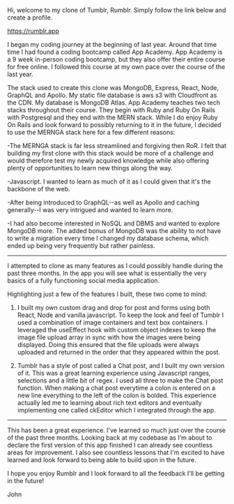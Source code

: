 Hi, welcome to my clone of Tumblr, Rumblr. Simply follow the link
below and create a profile.

https://rumblr.app

I began my coding journey at the beginning of last year. Around that time time
I had found a coding bootcamp called App Academy. App Academy is a 9 week 
in-person coding bootcamp, but they also offer their entire course for free
online. I followed this course at my own pace over the course of the last year.

The stack used to create this clone was MongoDB, Express, React, Node, GraphQL and Apollo.
My static file database is aws s3 with Cloudfront as the CDN. My database is MongoDB Atlas.
App Academy teaches two tech stacks throughout their course. They begin with Ruby and Ruby
On Rails with Postgresql and they end with the MERN stack. While I do enjoy Ruby On Rails
and look forward to possibly returning to it in the future, I decided to use the
MERNGA stack here for a few different reasons:

-The MERNGA stack is far less streamlined and forgiving then RoR. I felt that building
my first clone with this stack would be more of a challenge and would therefore
test my newly acquired knowledge while also offering plenty of opportunities to
learn new things along the way.

-Javascript. I wanted to learn as much of it as I could given that it's the backbone
of the web.

-After being introduced to GraphQL--as well as Apollo and caching generally--I was 
very intrigued and wanted to learn more.

-I had also become interested in NoSQL and DBMS and wanted to explore MongoDB more. The
added bonus of MongoDB was the ability to not have to write a migration every time I 
changed my database schema, which ended up being very frequently but rather painless.

---------------------------------------------------------------------------------------

I attempted to clone as many features as I could possibly handle during the past three months.
In the app you will see what is essentially the very basics of a fully functioning social
media application.

Highlighting just a few of the features I built, these two come to mind:

1) I built my own custom drag and drop for post and forms using both React, Node and
   vanilla javascript. To keep the look and feel of Tumblr I used a combination
   of image containers and text box containers. I leveraged the useEffect hook
   with custom object indexes to keep the image file upload array in sync with
   how the images were being displayed. Doing this ensured that the file uploads
   were always uploaded and returned in the order that they appeared within the post.
   
2) Tumblr has a style of post called a Chat post, and I built my own version of it.
   This was a great learning experience using Javascript ranges, selections and a
   little bit of regex. I used all three to make the Chat post function. When making
   a chat post everytime a colon is entered on a new line everything to the left of the colon
   is bolded. This experience actually led me to learning about rich text editors and eventually
   implementing one called ckEditor which I integrated through the app.
   
   
 ---------------------------------------------------------------------------------------
 
This has been a great experience. I've learned so much just over the course of the past three months.
Looking back at my codebase as I'm about to declare the first version of this app finished
I can already see countless areas for improvement. I also see countless lessons that I'm excited
to have learned and look forward to being able to build upon in the future.

I hope you enjoy Rumblr and I look forward to all the feedback I'll be getting in the future!

John










